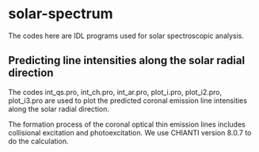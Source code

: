 # solar-spectrum
The codes here are IDL programs used for solar spectroscopic analysis. 
## Predicting line intensities along the solar radial direction
The codes int_qs.pro, int_ch.pro, int_ar.pro, plot_i.pro, plot_i2.pro, plot_i3.pro are used to plot the predicted coronal emission line intensities along the solar radial direction. 

The formation process of the coronal optical thin emission lines includes collisional excitation and photoexcitation. We use CHIANTI version 8.0.7 to do the calculation.
